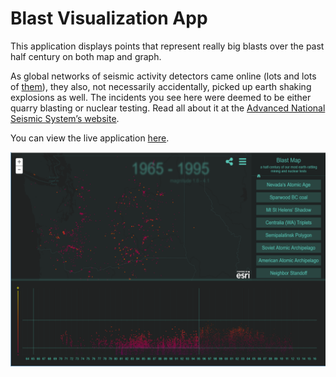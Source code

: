 # Blast Visualization App

This application displays points that represent really big blasts over the past half century on both map and graph.

As global networks of seismic activity detectors came online (lots and lots of [them](http://www.ncedc.org/anss/anss-catalog-source-codes.html)), they also, not necessarily accidentally, picked up earth shaking explosions as well. The incidents you see here were deemed to be either quarry blasting or nuclear testing. Read all about it at the [Advanced National Seismic System’s website](http://www.ncedc.org/anss/anss-detail.html).

You can view the live application [here](http://vannizhang.github.io/blasts-viz-app/).

![](./img/screenshot.png)
